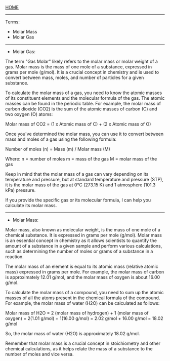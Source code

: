 [HOME](/README.md)   

--------------------

Terms:   

  - Molar Mass
  - Molar Gas

---------------------

 - Molar Gas:
 
 The term "Gas Molar" likely refers to the molar mass or molar weight of a gas. Molar mass is the mass of one mole of a substance, expressed in grams per mole (g/mol). It is a crucial concept in chemistry and is used to convert between mass, moles, and number of particles for a given substance.

To calculate the molar mass of a gas, you need to know the atomic masses of its constituent elements and the molecular formula of the gas. The atomic masses can be found in the periodic table. For example, the molar mass of carbon dioxide (CO2) is the sum of the atomic masses of carbon (C) and two oxygen (O) atoms:

Molar mass of CO2 = (1 x Atomic mass of C) + (2 x Atomic mass of O)

Once you've determined the molar mass, you can use it to convert between mass and moles of a gas using the following formula:

Number of moles (n) = Mass (m) / Molar mass (M)

Where:
n = number of moles
m = mass of the gas
M = molar mass of the gas

Keep in mind that the molar mass of a gas can vary depending on its temperature and pressure, but at standard temperature and pressure (STP), it is the molar mass of the gas at 0°C (273.15 K) and 1 atmosphere (101.3 kPa) pressure.

If you provide the specific gas or its molecular formula, I can help you calculate its molar mass.

---------------------

- Molar Mass:

Molar mass, also known as molecular weight, is the mass of one mole of a chemical substance. It is expressed in grams per mole (g/mol). Molar mass is an essential concept in chemistry as it allows scientists to quantify the amount of a substance in a given sample and perform various calculations, such as determining the number of moles or grams of a substance in a reaction.

The molar mass of an element is equal to its atomic mass (relative atomic mass) expressed in grams per mole. For example, the molar mass of carbon is approximately 12.01 g/mol, and the molar mass of oxygen is about 16.00 g/mol.

To calculate the molar mass of a compound, you need to sum up the atomic masses of all the atoms present in the chemical formula of the compound. For example, the molar mass of water (H2O) can be calculated as follows:

Molar mass of H2O = 2 (molar mass of hydrogen) + 1 (molar mass of oxygen)
                = 2(1.01 g/mol) + 1(16.00 g/mol)
                = 2.02 g/mol + 16.00 g/mol
                = 18.02 g/mol

So, the molar mass of water (H2O) is approximately 18.02 g/mol.

Remember that molar mass is a crucial concept in stoichiometry and other chemical calculations, as it helps relate the mass of a substance to the number of moles and vice versa.
